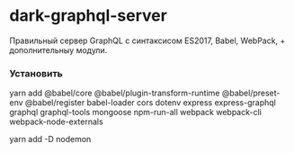 # dark-graphql-server
Правильный сервер GraphQL с синтаксисом ES2017, Babel, WebPack, + дополнительныу модули. 

### Установить

yarn add @babel/core @babel/plugin-transform-runtime @babel/preset-env @babel/register babel-loader cors dotenv express express-graphql graphql graphql-tools mongoose npm-run-all webpack webpack-cli webpack-node-externals

yarn add -D nodemon
